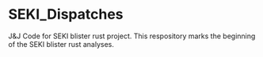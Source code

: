 # SEKI_Dispatches
J&amp;J Code for SEKI blister rust project.
This respository marks the beginning of the SEKI blister rust analyses.

